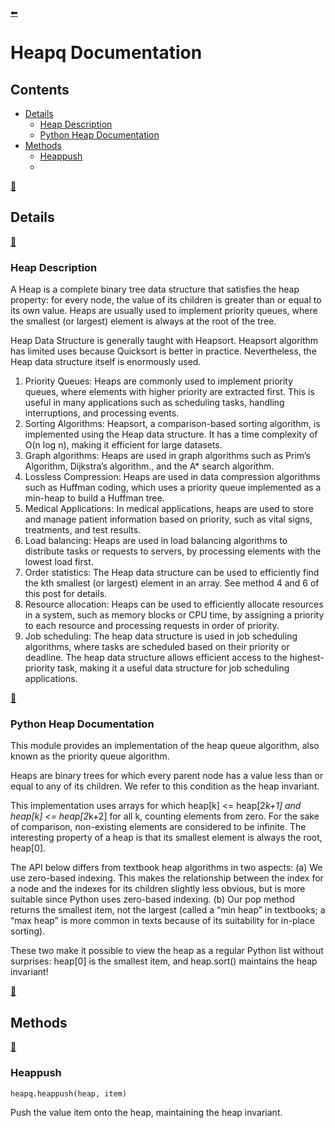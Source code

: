 [⬅](../../README.md)
# Heapq Documentation
## Contents
- [Details](#details)
  - [Heap Description](#heap-description)
  - [Python Heap Documentation](#python-heap-documentation)
- [Methods](#methods)
  - [Heappush](#heappush)
  - 

[🔼](#Heapq-documentation)
## Details

[🔼](#Heapq-documentation)
### Heap Description

A Heap is a complete binary tree data structure that satisfies the heap property: 
for every node, the value of its children is greater than or equal to its own value. 
Heaps are usually used to implement priority queues, where the smallest (or largest) 
element is always at the root of the tree.

Heap Data Structure is generally taught with Heapsort. Heapsort algorithm has limited uses because Quicksort is better in practice. 
Nevertheless, the Heap data structure itself is enormously used. 

1. Priority Queues: Heaps are commonly used to implement priority queues, where elements with higher priority are extracted first. This is useful in many applications such as scheduling tasks, handling interruptions, and processing events.
2. Sorting Algorithms: Heapsort, a comparison-based sorting algorithm, is implemented using the Heap data structure. It has a time complexity of O(n log n), making it efficient for large datasets.
3. Graph algorithms: Heaps are used in graph algorithms such as Prim’s Algorithm, Dijkstra’s algorithm., and the A* search algorithm.
4. Lossless Compression: Heaps are used in data compression algorithms such as Huffman coding, which uses a priority queue implemented as a min-heap to build a Huffman tree.
5. Medical Applications: In medical applications, heaps are used to store and manage patient information based on priority, such as vital signs, treatments, and test results.
6. Load balancing: Heaps are used in load balancing algorithms to distribute tasks or requests to servers, by processing elements with the lowest load first.
7. Order statistics: The Heap data structure can be used to efficiently find the kth smallest (or largest) element in an array. See method 4 and 6 of this post for details.
8. Resource allocation: Heaps can be used to efficiently allocate resources in a system, such as memory blocks or CPU time, by assigning a priority to each resource and processing requests in order of priority.
9. Job scheduling: The heap data structure is used in job scheduling algorithms, where tasks are scheduled based on their priority or deadline. The heap data structure allows efficient access to the highest-priority task, making it a useful data structure for job scheduling applications.

[🔼](#Heapq-documentation)
### Python Heap Documentation

This module provides an implementation of the heap queue algorithm, also known as the priority queue algorithm.

Heaps are binary trees for which every parent node has a value less than or equal to any of its children. 
We refer to this condition as the heap invariant.

This implementation uses arrays for which heap[k] <= heap[2*k+1] and heap[k] <= heap[2*k+2] for all k, counting elements from zero. 
For the sake of comparison, non-existing elements are considered to be infinite. 
The interesting property of a heap is that its smallest element is always the root, heap[0].

The API below differs from textbook heap algorithms in two aspects: (a) We use zero-based indexing. 
This makes the relationship between the index for a node and the indexes for its children slightly less obvious, 
but is more suitable since Python uses zero-based indexing. (b) Our pop method returns the smallest item, not the largest 
(called a “min heap” in textbooks; a “max heap” is more common in texts because of its suitability for in-place sorting).

These two make it possible to view the heap as a regular Python list without surprises: 
heap[0] is the smallest item, and heap.sort() maintains the heap invariant!

[🔼](#Heapq-documentation)
## Methods

[🔼](#Heapq-documentation)
### Heappush

```python
heapq.heappush(heap, item)
```
Push the value item onto the heap, maintaining the heap invariant.

